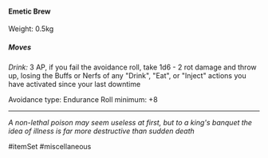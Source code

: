 #### Emetic Brew

Weight: 0.5kg
##### Moves

*Drink:* 3 AP, if you fail the avoidance roll, take 1d6 - 2 rot damage and throw up, losing the Buffs or Nerfs of any "Drink", "Eat", or "Inject" actions you have activated since your last downtime

Avoidance type: Endurance
Roll minimum: +8

---
*A non-lethal poison may seem useless at first, but to a king's banquet the idea of illness is far more destructive than sudden death*

#itemSet #miscellaneous